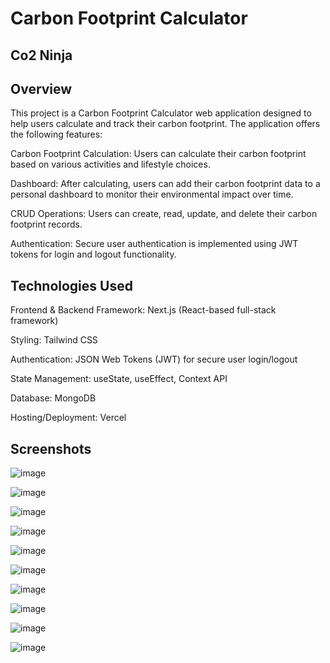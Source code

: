 # Carbon Footprint Calculator
## Co2 Ninja 
## Overview
This project is a Carbon Footprint Calculator web application designed to help users calculate and track their carbon footprint. The application offers the following features:

Carbon Footprint Calculation: Users can calculate their carbon footprint based on various activities and lifestyle choices.

Dashboard: After calculating, users can add their carbon footprint data to a personal dashboard to monitor their environmental impact over time.

CRUD Operations: Users can create, read, update, and delete their carbon footprint records.

Authentication: Secure user authentication is implemented using JWT tokens for login and logout functionality.

## Technologies Used
Frontend & Backend Framework: Next.js (React-based full-stack framework)

Styling: Tailwind CSS

Authentication: JSON Web Tokens (JWT) for secure user login/logout

State Management: useState, useEffect, Context API 

Database: MongoDB 

Hosting/Deployment: Vercel 

## Screenshots

![image](https://github.com/user-attachments/assets/49794c99-d577-4464-9911-008a90873296)

![image](https://github.com/user-attachments/assets/04c10af8-68e9-4a5e-8271-bb7f3815b886)

![image](https://github.com/user-attachments/assets/fd70ea48-bca8-44b3-9f61-6bbeeb7b0f8a)

![image](https://github.com/user-attachments/assets/94d897b0-8088-43db-92a8-6e4892ab20ca)

![image](https://github.com/user-attachments/assets/9f5a1c33-f883-4a59-9d9e-63ca40b2c298)

![image](https://github.com/user-attachments/assets/7965a7e4-87c4-42d1-a8fb-4c93b7f81646)

![image](https://github.com/user-attachments/assets/32ff011d-71a9-4fe1-828a-c2d5598b9e6e)

![image](https://github.com/user-attachments/assets/0342cda9-5942-4e00-b6d8-eac1e9e88ca2)

![image](https://github.com/user-attachments/assets/09d1a2af-43f4-4059-99fe-6fa3e31ab296)

![image](https://github.com/user-attachments/assets/b1f41582-e098-400d-b1ba-fa15c7d57a07)










